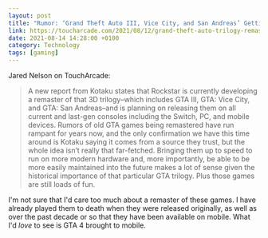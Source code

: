 ```yaml
--- 
layout: post 
title: "Rumor: ‘Grand Theft Auto III, Vice City, and San Andreas’ Getting Remastered" 
link: https://toucharcade.com/2021/08/12/grand-theft-auto-trilogy-remaster-iphone-ipad-android-switch/
date: 2021-08-14 14:28:00 +0100 
category: Technology 
tags: [gaming] 
--- 
```


Jared Nelson on TouchArcade:

>A new report from Kotaku states that Rockstar is currently developing a remaster of that 3D trilogy–which includes GTA III, GTA: Vice City, and GTA: San Andreas–and is planning on releasing them on all current and last-gen consoles including the Switch, PC, and mobile devices. Rumors of old GTA games being remastered have run rampant for years now, and the only confirmation we have this time around is Kotaku saying it comes from a source they trust, but the whole idea isn’t really that far-fetched. Bringing them up to speed to run on more modern hardware and, more importantly, be able to be more easily maintained into the future makes a lot of sense given the historical importance of that particular GTA trilogy. Plus those games are still loads of fun.

I'm not sure that I'd care too much about a remaster of these games. I have already played them to death when they were released originally, as well as over the past decade or so that they have been available on mobile. What I'd *love* to see is GTA 4 brought to mobile.
